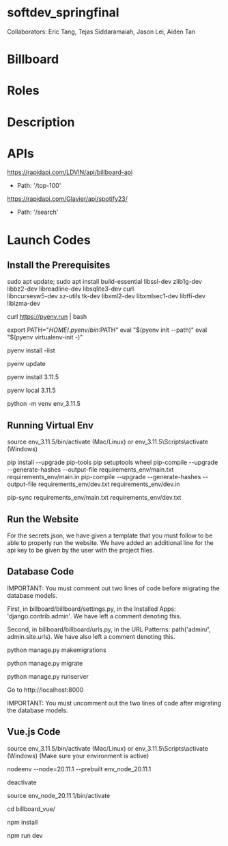 # softdev_springfinal

Collaborators: Eric Tang, Tejas Siddaramaiah, Jason Lei, Aiden Tan

# Billboard

# Roles

# Description

# APIs

https://rapidapi.com/LDVIN/api/billboard-api
- Path: '/top-100'

https://rapidapi.com/Glavier/api/spotify23/
- Path: '/search'

# Launch Codes

## Install the Prerequisites

sudo apt update; sudo apt install build-essential libssl-dev zlib1g-dev \
libbz2-dev libreadline-dev libsqlite3-dev curl \
libncursesw5-dev xz-utils tk-dev libxml2-dev libxmlsec1-dev libffi-dev liblzma-dev

curl https://pyenv.run | bash

export PATH="$HOME/.pyenv/bin:$PATH"
      eval "$(pyenv init --path)"
      eval "$(pyenv virtualenv-init -)"
    
pyenv install –list

pyenv update

pyenv install 3.11.5

pyenv local 3.11.5

python -m venv env_3.11.5

## Running Virtual Env

source env_3.11.5/bin/activate (Mac/Linux) or env_3.11.5\Scripts\activate (Windows)

pip install --upgrade pip-tools pip setuptools wheel
pip-compile --upgrade --generate-hashes --output-file requirements_env/main.txt requirements_env/main.in
pip-compile --upgrade --generate-hashes --output-file requirements_env/dev.txt requirements_env/dev.in

pip-sync requirements_env/main.txt requirements_env/dev.txt

## Run the Website

For the secrets.json, we have given a template that you must follow to be able to properly run the website. We have added an additional line for the api key to be given by the user with the project files.

## Database Code

IMPORTANT: You must comment out two lines of code before migrating the database models.

First, in billboard/billboard/settings.py, in the Installed Apps: 'django.contrib.admin'. We have left a comment denoting this.

Second, in billboard/billboard/urls.py, in the URL Patterns: path('admin/', admin.site.urls). We have also left a comment denoting this.

python manage.py makemigrations

python manage.py migrate

python manage.py runserver

Go to http://localhost:8000

IMPORTANT: You must uncomment out the two lines of code after migrating the database models.

## Vue.js Code

source env_3.11.5/bin/activate (Mac/Linux) or env_3.11.5\Scripts\activate (Windows) (Make sure your environment is active)

nodeenv --node=20.11.1 --prebuilt env_node_20.11.1

deactivate

source env_node_20.11.1/bin/activate

cd billboard_vue/

npm install

npm run dev